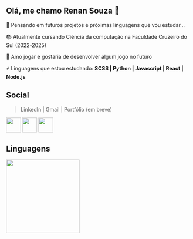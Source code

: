 ## Olá, me chamo Renan Souza 👋

🤔 Pensando em futuros projetos e próximas linguagens que vou estudar...
    
📚 Atualmente cursando Ciência da computação na Faculdade Cruzeiro do Sul (2022-2025)
    
👾 Amo jogar e gostaria de desenvolver algum jogo no futuro
    
⚡ Linguagens que estou estudando: <strong>SCSS | Python | Javascript | React | Node.js</strong>

## Social
>LinkedIn | Gmail | Portfólio (em breve)
<div justify="center">
  <a href="https://www.linkedin.com/in/renan-souza-039574236/" target="_blank"><img width="40px" heigh="40px" src="https://img.icons8.com/color/48/000000/linkedin.png"/></a>
  <a href="mailto:renansouza.sm@gmail.com" target="_blank"><img width="40px" heigh="40px" src="https://img.icons8.com/color/48/000000/google-plus--v1.png" target="_blank"></a>
  <a href="https://www.linkedin.com/in/renan-souza-039574236/" target="_blank"><img width="40px" heigh="40px" src="https://user-images.githubusercontent.com/101893896/171057609-c78c7c77-27ab-47ae-ad58-e3533d00af3e.svg"/></a>
</div>

## Linguagens
<img src="https://github-readme-stats.vercel.app/api/top-langs/?username=RenanSouz&layout=compact&langs_count=16&theme=tokyonight" height="200px"/>

<!--
<a href="https://discord.com/channels/Renan#7312" target="_blank"><img width="40px" heigh="40px" src="https://img.icons8.com/color/48/000000/discord-logo.png"/></a>
